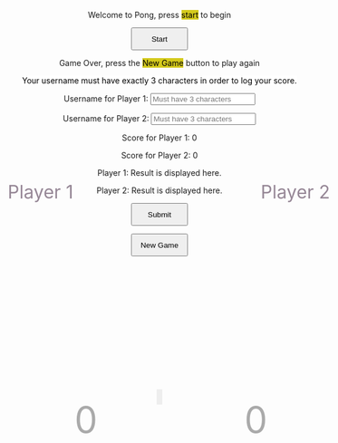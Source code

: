 <!-- <!DOCTYPE html> -->
<html>
<head>
  <meta charset="UTF-8">
  <title>Pong Game</title>
  <style>
    #pong-container {
      position: absolute;
      left: 50%;
      transform: translate(-50%, +60%);
      width: 600px;
      height: 400px;
    }
    canvas {
      width: 100%;
      height: 100%;
      background: #222;
      border: 5px solid #eee;
    }
    canvas:focus{
      outline: none;
    }
    .score {
      font-size: 4rem;
      color: #aaa;
      position: absolute;
      top: 10px;
    }
    #score1 {
      left: 150px;
    }
    #score2 {
      left: 450px;
    }
    #start_game_button {
      height: 40px;
      width: 100px;
    }
    #refreshbutton {
      height: 40px;
      width: 100px;
    }
    #post {
      height: 40px;
      width: 100px;
    }
    .player_number{
      font-size: 2rem;
      /* background-color: #02fa51d7; */
      color: #968796;
    }
    #player2{
      transform: translate(+40%, -1000%);
    }
    #player1{
      transform: translate(-35%, -1100%);
    }
  </style>
</head>
<body>
  <div class="container bg-secondary" style="text-align:center;">
        <!-- Main Menu -->
        <div id="start_menu" class="py-4 text-light">
            <p>Welcome to Pong, press <span style="background-color: #d4ca1c; color: #000000">start</span> to begin</p>
            <button id="start_game_button" onclick="gameLoop()">Start</button>
        </div>
        <!-- Game Over -->
        <div id="gameover" class="py-4 text-light">
            <p>Game Over, press the <span style="background-color: #d4ca1c; color: #000000">New Game</span> button to play again</p>
            <p><span style="background-color: #FFFFFF; color: #000000">Your username must have exactly 3 characters in order to log your score.</span></p>
            <!--Form that takes in the inputs and will save it to the database when submitted-->
            <form action="javascript:create_game()">
                <p><label>
                    Username for Player 1:
                    <input type="text" name="user1" id="user1" placeholder="Must have 3 characters" required>
                </label></p>
                <p><label>
                    Username for Player 2:
                    <input type="text" name="user2" id="user2" placeholder="Must have 3 characters" required>
                </label></p>
                <p><label>
                    Score for Player 1:
                    <span name="scoring_1" id="scoring_1">0</span>
                </label></p>
                <p><label>
                    Score for Player 2:
                    <span name="scoring_2" id="scoring_2">0</span>
                </label></p>
                <p><label>
                    Player 1: 
                    <span name="gameResult1" id="gameResult1">Result is displayed here.</span>
                </label></p>
                <p><label>
                    Player 2: 
                    <span name="gameResult2" id="gameResult2">Result is displayed here.</span>
                </label></p>
                <!-- <p><label>
                    Date of Score:
                    <span type="date" name="dos" id="dos"></span>
                </label></p> -->
                <p>
                    <button id="post" onclick="alert('Your score has been posted!')">Submit</button>
                </p>
            </form>
            <!-- <a id="new_game1" class="link-alert">new game</a>
            <a id="setting_menu1" class="link-alert">settings</a> -->
        </div>
        <div id="refresh" class="py-4 text-light"><button id="refreshbutton" onclick="location.reload()">New Game</button></div>
        <!-- Play Screen -->
        <div id="empty-space"></div>
        <div id="pong-container" style="text-align:center;">
          <canvas id="canvas"></canvas>
          <div class="player_number" id="player2">Player 2</div>
          <div class="player_number" id="player1">Player 1</div>
          <div class="score" id="score1">0</div>
          <div class="score" id="score2">0</div>
          <!-- <button id="restartButton">Restart Game</button> -->
        </div>
  </div>

<script>
  const canvas = document.getElementById('canvas');
  const ctx = canvas.getContext('2d');
  const ballSize = 5;
  const PONG_GAMEOVER = document.getElementById("gameover");
  const PONG_START = document.getElementById("start_menu");
  const PONG_REFRESH = document.getElementById("refresh");
  // const button_new_game = document.getElementById("new_game");
  // Set the canvas width and height
  canvas.width = 600;
  canvas.height = 400;
  PONG_GAMEOVER.style.display= "none";
  PONG_START.style.display="block";
  PONG_REFRESH.style.display="none";
  // Set the initial ball position and velocity
  let ballX, ballY, ballSpeedX, ballSpeedY;
  resetBall();

  // let gameState = 0;

  // Set the initial paddle positions
  let paddle1Y = canvas.height / 2 - 40;
  let paddle2Y = canvas.height / 2 - 40;

  // Set the paddle dimensions
  const paddleWidth = 10;
  const paddleHeight = 80;

  // Set the initial scores
  let scorePlayer1 = 0;
  let scorePlayer2 = 0;

  // Define the score limit
  const scoreLimit = 5;

  // Get the game result
  const gameRes1 = document.getElementById('gameResult1');
  const gameRes2 = document.getElementById('gameResult2');
  // Get the score elements
  const score1 = document.getElementById('score1');
  const score2 = document.getElementById('score2');
  const score1_display = document.getElementById('scoring_1');
  const score2_display = document.getElementById('scoring_2');

  // Draw the paddles and ball on the canvas
  function drawPaddlesAndBall() {
    // Clear the canvas
    ctx.clearRect(0, 0, canvas.width, canvas.height);
    // Draw the paddles
    ctx.fillStyle = '#fff';
    ctx.fillRect(0 + 10, paddle1Y, paddleWidth, paddleHeight);
    ctx.fillRect(canvas.width - paddleWidth - 10, paddle2Y, paddleWidth, paddleHeight);

    // Draw the ball
    ctx.beginPath();
    ctx.fillStyle = '#fff';
    ctx.arc(ballX, ballY, ballSize, 0, Math.PI * 2);
    ctx.fill();
  }


  // Update the ball position and check for collisions
  function moveBall() {
    ballX += ballSpeedX;
    ballY += ballSpeedY;
    // Check for collisions with the top and bottom walls
    if (ballY - ballSize < 0 || ballY + ballSize > canvas.height) {
      ballSpeedY = -ballSpeedY;
    }
    // Check for collisions with the paddles
    if (ballX - ballSize < paddleWidth + 10 && ballY > paddle1Y && ballY < paddle1Y + paddleHeight) {
      ballSpeedX = -ballSpeedX;
      let deltaY = ballY - (paddle1Y + paddleHeight / 2);
      ballSpeedY = deltaY * 0.35;
    } else if (ballX + ballSize > canvas.width - paddleWidth - 10 && ballY > paddle2Y && ballY < paddle2Y + paddleHeight) {
      ballSpeedX = -ballSpeedX;
      let deltaY = ballY - (paddle2Y + paddleHeight / 2);
      ballSpeedY = deltaY * 0.35;
    }

    // Check for a goal scored by player 1
    if (ballX - ballSize < 0) {
      scorePlayer2 = scorePlayer2 + 1;
      resetBall();
    }

    // Check for a goal scored by player 2
    if (ballX + ballSize > canvas.width) {
      scorePlayer1 = scorePlayer1 + 1;
      resetBall();
    }
  }

  // Reset the ball to the center of the canvas
  function resetBall() {
    ballX = canvas.width / 2;
    ballY = canvas.height / 2;
    ballSpeedX = Math.random() < 0.5 ? -5 : 5;
    ballSpeedY = Math.random() * 4 - 2;
  }

  // Update the paddle positions based on the user input
  function movePaddles() {
    // Move the first paddle (player 1)
    if (wPressed) {
    paddle1Y -= 5;
    } else if (sPressed) {
    paddle1Y += 5;
    }
    // Move the second paddle (player 2)
    if (upPressed) {
      paddle2Y -= 5;
    } else if (downPressed) {
      paddle2Y += 5;
    }

    // Make sure the paddles don't move off the screen
    if (paddle1Y < 0) {
      paddle1Y = 0;
    } else if (paddle1Y + paddleHeight > canvas.height) {
      paddle1Y = canvas.height - paddleHeight;
    }

    if (paddle2Y < 0) {
      paddle2Y = 0;
    } else if (paddle2Y + paddleHeight > canvas.height) {
      paddle2Y = canvas.height - paddleHeight;
    }
  }

  // Main game loop
  function gameLoop() {
    PONG_GAMEOVER.style.display= "none";
    // gameStart();
    drawPaddlesAndBall();
    moveBall();
    movePaddles();
    scoreTracker();
    checkGameEnd();
    // // Update the score display
    // score1.textContent = scorePlayer1;
    // score2.textContent = scorePlayer2;
    requestAnimationFrame(gameLoop);
    // console.log(score1);
    // console.log(score2);
  }

  // Detect user input
  let wPressed = false;
  let sPressed = false;
  let upPressed = false;
  let downPressed = false;

  document.addEventListener('keydown', (event) => {
  if (event.code === 'ArrowUp' || event.code === 'ArrowDown'){
    event.preventDefault(); // Prevents arrow keys from scrolling the page up or down
  }
  if (event.key === 'w') {
  wPressed = true;
  } else if (event.key === 's') {
  sPressed = true;
  } else if (event.key === 'ArrowUp') {
  upPressed = true;
  } else if (event.key === 'ArrowDown') {
  downPressed = true;
  }
  });

  document.addEventListener('keyup', (event) => {
  if (event.key === 'w') {
  wPressed = false;
  } else if (event.key === 's') {
  sPressed = false;resetBallNoSpeed
  } else if (event.key === 'ArrowUp') {
  upPressed = false;
  } else if (event.key === 'ArrowDown') {
  downPressed = false;
  }
  });



  function restart() {
    // Reset the scores
    scorePlayer1 = 0;
    scorePlayer2 = 0;

    // Reset the ball and paddles
    resetBallNoSpeed();
    paddle1Y = canvas.height / 2 - 40;
    paddle2Y = canvas.height / 2 - 40;
  }

  // Check for the game end
  function checkGameEnd() {
    // Check if player 1 has won
    if (scorePlayer1 >= scoreLimit) {
      PONG_GAMEOVER.style.display= "block";
      PONG_START.style.display="none";
      gameRes1.innerHTML = "Won";
      gameRes2.innerHTML = "Loss";
      cancelAnimationFrame();
      // gameState = 1;
    }
    // Check if player 2 has won
    if (scorePlayer2 == scoreLimit) {
      PONG_GAMEOVER.style.display= "block";
      PONG_START.style.display="none";
      gameRes1.innerHTML = "Loss";
      gameRes2.innerHTML = "Won";
      cancelAnimationFrame();
      // gameState = 1;
    }
    }
    
    function scoreTracker(){
      score1.innerHTML = String(scorePlayer1);
      score2.innerHTML = String(scorePlayer2);
      score1_display.innerHTML = String(scorePlayer1);
      score2_display.innerHTML = String(scorePlayer2);
    }
    

  // prepare URL's to allow easy switch from deployment and localhost
  //const url = "http://127.0.0.1:8086/api/pong"
  const url = "https://pythonalflask.tk/api/pong"
  const create_fetch = url + '/addPongScore';
  // Load games on page entry
  function create_game(){
    // Creating json for the game
    const body = {
        user1: document.getElementById("user1").value,
        user2: document.getElementById("user2").value,
        score1: document.getElementById("scoring_1").innerHTML,
        score2: document.getElementById("scoring_2").innerHTML,
        result1: document.getElementById("gameResult1").innerHTML,
        result2: document.getElementById("gameResult2").innerHTML        

    };
    //using the POST method
    const requestOptions = {
        method: 'POST',
        body: JSON.stringify(body),
        mode: 'cors',
        cache: 'default',
        //credentials: 'include',
        headers: {
            "content-type": "application/json",
            'Authorization': 'Bearer my-token',
        },
    };
    // URL for Create API
    // Fetch API call to the database to create a new game
    fetch(create_fetch, requestOptions)
      .then(response => {
        // trap error response from Web API
        if (response.status !== 200) {
          const errorMsg = 'Database create error: ' + response.status;
          console.log(errorMsg);
          return;
        }
        // response contains valid result
        response.json().then(data => {
            console.log(data);
        })
    })
    // show refresh button
    PONG_REFRESH.style.display= "block";
    PONG_GAMEOVER.style.display= "none";
  }
</script>
<script>
    const stars = document.querySelectorAll('.rating input');
    stars.forEach((star, index) => {
    star.addEventListener('click', () => {
        const rating = index + 1;
        console.log(`You rated this ${rating} stars.`);
  });
});
</script>

</body>
</html> 
